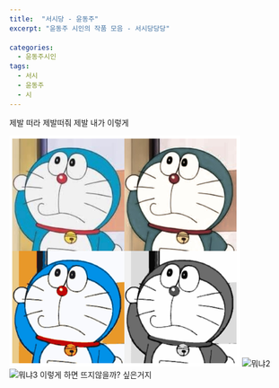 ```yaml
---
title:  "서시당 - 윤동주"
excerpt: "윤동주 시인의 작품 모음 - 서시당당당"

categories:
  - 윤동주시인
tags:
  - 서시
  - 윤동주
  - 시
---
```

제발 떠라
제발떠줘 제발 내가 이렇게 



![뭐냐1](2021-01-19/1.png)
![뭐냐2]('2021-01-19/2.jpg')
![뭐냐3](/3.jpg)
이렇게 하면 뜨지않을까? 싶은거지 
